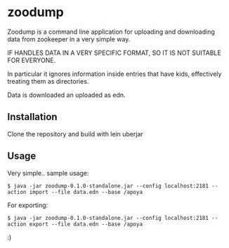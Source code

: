 # zoodump

Zoodump is a command line application for uploading and downloading
data from zookeeper in a very simple way.

IF HANDLES DATA IN A VERY SPECIFIC FORMAT, SO IT IS NOT SUITABLE FOR EVERYONE.

In particular it ignores information inside entries that have kids, effectively
treating them as directories.

Data is downloaded an uploaded as edn.

## Installation

Clone the repository and build with lein uberjar

## Usage

Very simple.. sample usage:

    $ java -jar zoodump-0.1.0-standalone.jar --config localhost:2181 --action import --file data.edn --base /apoya

For exporting: 

    $ java -jar zoodump-0.1.0-standalone.jar --config localhost:2181 --action export --file data.edn --base /apoya

:)
